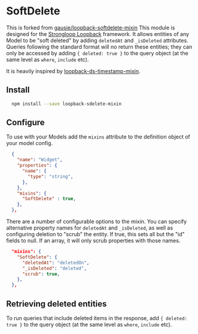 SoftDelete
=============

This is forked from [gausie/loopback-softdelete-mixin](https://github.com/gausie/loopback-softdelete-mixin)
This module is designed for the [Strongloop Loopback](https://github.com/strongloop/loopback) framework. It allows entities of any Model to be "soft deleted" by adding `deletedAt` and `_isDeleted` attributes. Queries following the standard format will no return these entities; they can only be accessed by adding `{ deleted: true }` to the query object (at the same level as `where`, `include` etc).

It is heavily inspired by [loopback-ds-timestamp-mixin](https://github.com/clarkbw/loopback-ds-timestamp-mixin).

Install
-------

```bash
  npm install --save loopback-sdelete-mixin
```

Configure
----------

To use with your Models add the `mixins` attribute to the definition object of your model config.

```json
  {
    "name": "Widget",
    "properties": {
      "name": {
        "type": "string",
      },
    },
    "mixins": {
      "SoftDelete" : true,
    },
  },
```

There are a number of configurable options to the mixin. You can specify alternative property names for `deletedAt` and `_isDeleted`, as well as configuring deletion to "scrub" the entity. If true, this sets all but the "id" fields to null. If an array, it will only scrub properties with those names.

```json
  "mixins": {
    "SoftDelete": {
      "deletedAt": "deletedOn",
      "_isDeleted": "deleted",
      "scrub": true,
    },
  },
```

Retrieving deleted entities
---------------------------

To run queries that include deleted items in the response, add `{ deleted: true }` to the query object (at the same level as `where`, `include` etc).
